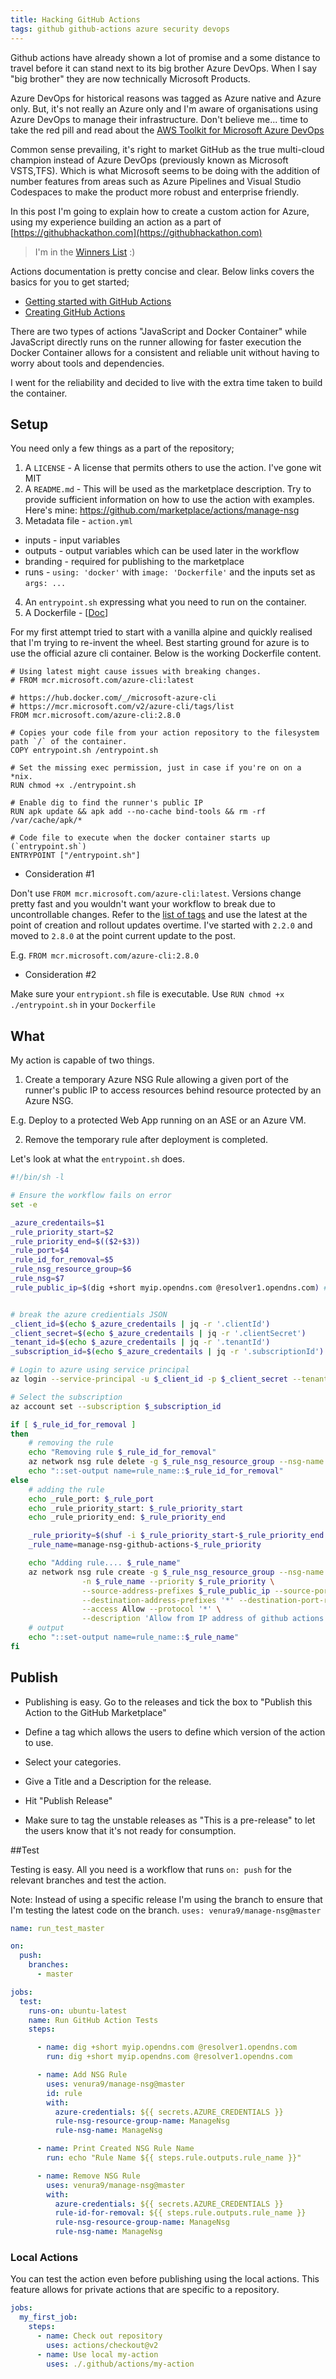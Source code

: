 ```yaml
---
title: Hacking GitHub Actions
tags: github github-actions azure security devops
---
```


Github actions have already shown a lot of promise and a some distance to travel before it can stand next to its big brother Azure DevOps. When I say "big brother" they are now technically Microsoft Products. 

Azure DevOps for historical reasons was tagged as Azure native and Azure only. But, it's not really an Azure only and I'm aware of organisations using Azure DevOps to manage their infrastructure. Don't believe me... time to take the red pill and read about the [AWS Toolkit for Microsoft Azure DevOps](https://docs.aws.amazon.com/vsts/latest/userguide/welcome.html)

Common sense prevailing, it's right to market GitHub as the true multi-cloud champion instead of Azure DevOps (previously known as Microsoft VSTS,TFS). Which is what Microsoft seems to be doing with the addition of number features from areas such as Azure Pipelines and Visual Studio Codespaces to make the product more robust and enterprise friendly. 

In this post I'm going to explain how to create a custom action for Azure, using my experience building an action as a part of [https://githubhackathon.com](https://githubhackathon.com)

> I'm in the [Winners List](https://docs.google.com/spreadsheets/d/1YL6mjJXGt3-75GejQCubsOvWwtYcGaqbJA7msnsh7Tg) :) 

Actions documentation is pretty concise and clear. Below links covers the basics for you to get started;

- [Getting started with GitHub Actions](https://help.github.com/en/actions/getting-started-with-github-actions)
- [Creating GitHub Actions](https://help.github.com/en/actions/creating-actions/about-actions)

There are two types of actions "JavaScript and Docker Container" while JavaScript directly runs on the runner allowing for faster execution the Docker Container allows for a consistent and reliable unit without having to worry about tools and dependencies.

I went for the reliability and decided to live with the extra time taken to build the container. 

## Setup

You need only a few things as a part of the repository;


1. A `LICENSE` - A license that permits others to use the action. I've gone wit MIT
2. A `README.md` - This will be used as the marketplace description. Try to provide sufficient information on how to use the action with examples. Here's mine: https://github.com/marketplace/actions/manage-nsg
3. Metadata file - `action.yml`
 * inputs - input variables
 * outputs - output variables which can be used later in the workflow
 * branding - required for publishing to the marketplace
 * runs - `using: 'docker'` with `image: 'Dockerfile'` and the inputs set as `args: ...` 
4. An `entrypoint.sh` expressing what you need to run on the container. 
5. A Dockerfile - [[Doc](https://help.github.com/en/actions/creating-actions/dockerfile-support-for-github-actions)]

For my first attempt tried to start with a vanilla alpine and quickly realised that I'm trying to re-invent the wheel. Best starting ground for azure is to use the official azure cli container. Below is the working Dockerfile content. 

```
# Using latest might cause issues with breaking changes.
# FROM mcr.microsoft.com/azure-cli:latest

# https://hub.docker.com/_/microsoft-azure-cli
# https://mcr.microsoft.com/v2/azure-cli/tags/list
FROM mcr.microsoft.com/azure-cli:2.8.0

# Copies your code file from your action repository to the filesystem path `/` of the container.
COPY entrypoint.sh /entrypoint.sh

# Set the missing exec permission, just in case if you're on on a *nix. 
RUN chmod +x ./entrypoint.sh

# Enable dig to find the runner's public IP
RUN apk update && apk add --no-cache bind-tools && rm -rf /var/cache/apk/*

# Code file to execute when the docker container starts up (`entrypoint.sh`)
ENTRYPOINT ["/entrypoint.sh"]
```

* Consideration #1

Don't use `FROM mcr.microsoft.com/azure-cli:latest`. Versions change pretty fast and you wouldn't want your workflow to break due to uncontrollable changes. Refer to the [list of tags](https://mcr.microsoft.com/v2/azure-cli/tags/list) and use the latest at the point of creation and rollout updates overtime. I've started with `2.2.0` and moved to `2.8.0` at the point current update to the post. 

E.g. `FROM mcr.microsoft.com/azure-cli:2.8.0`

*  Consideration #2

Make sure your `entrypiont.sh` file is executable. Use `RUN chmod +x ./entrypoint.sh` in your `Dockerfile`


## What

My action is capable of two things. 

1. Create a temporary Azure NSG Rule allowing a given port of the runner's public IP to access resources behind resource protected by an Azure NSG. 

E.g. Deploy to a protected Web App running on an ASE or an Azure VM. 

2. Remove the temporary rule after deployment is completed. 

Let's look at what the `entrypoint.sh` does. 

```bash
#!/bin/sh -l

# Ensure the workflow fails on error
set -e

_azure_credentails=$1
_rule_priority_start=$2
_rule_priority_end=$(($2+$3))
_rule_port=$4
_rule_id_for_removal=$5
_rule_nsg_resource_group=$6
_rule_nsg=$7
_rule_public_ip=$(dig +short myip.opendns.com @resolver1.opendns.com) # Get runner's public IP


# break the azure credientials JSON
_client_id=$(echo $_azure_credentails | jq -r '.clientId')
_client_secret=$(echo $_azure_credentails | jq -r '.clientSecret')
_tenant_id=$(echo $_azure_credentails | jq -r '.tenantId')
_subscription_id=$(echo $_azure_credentails | jq -r '.subscriptionId')

# Login to azure using service principal
az login --service-principal -u $_client_id -p $_client_secret --tenant $_tenant_id

# Select the subscription
az account set --subscription $_subscription_id

if [ $_rule_id_for_removal ]
then
    # removing the rule
    echo "Removing rule $_rule_id_for_removal"
    az network nsg rule delete -g $_rule_nsg_resource_group --nsg-name $_rule_nsg -n $_rule_id_for_removal
    echo "::set-output name=rule_name::$_rule_id_for_removal"
else
    # adding the rule
    echo _rule_port: $_rule_port
    echo _rule_priority_start: $_rule_priority_start
    echo _rule_priority_end: $_rule_priority_end

    _rule_priority=$(shuf -i $_rule_priority_start-$_rule_priority_end -n 1)
    _rule_name=manage-nsg-github-actions-$_rule_priority

    echo "Adding rule.... $_rule_name"
    az network nsg rule create -g $_rule_nsg_resource_group --nsg-name $_rule_nsg \
				-n $_rule_name --priority $_rule_priority \
				--source-address-prefixes $_rule_public_ip --source-port-ranges '*' \
				--destination-address-prefixes '*' --destination-port-ranges '*' \
				--access Allow --protocol '*' \
				--description 'Allow from IP address of github actions hosted runner temporarily'
    # output
    echo "::set-output name=rule_name::$_rule_name"
fi

```

## Publish

- Publishing is easy. Go to the releases and tick the box to "Publish this Action to the GitHub Marketplace"

- Define a tag which allows the users to define which version of the action to use. 

- Select your categories. 

- Give a Title and a Description for the release. 

- Hit "Publish Release"

- Make sure to tag the unstable releases as "This is a pre-release" to let the users know that it's not ready for consumption. 

##Test

Testing is easy. All you need is a workflow that runs `on: push` for the relevant branches and test the action.

Note: Instead of using a specific release I'm using the branch to ensure that I'm testing the latest code on the branch. `uses: venura9/manage-nsg@master`


```yaml
name: run_test_master

on:
  push:
    branches:
      - master

jobs:
  test:
    runs-on: ubuntu-latest
    name: Run GitHub Action Tests
    steps:

      - name: dig +short myip.opendns.com @resolver1.opendns.com
        run: dig +short myip.opendns.com @resolver1.opendns.com

      - name: Add NSG Rule
        uses: venura9/manage-nsg@master
        id: rule
        with:
          azure-credentials: ${{ secrets.AZURE_CREDENTIALS }}
          rule-nsg-resource-group-name: ManageNsg
          rule-nsg-name: ManageNsg

      - name: Print Created NSG Rule Name
        run: echo "Rule Name ${{ steps.rule.outputs.rule_name }}"

      - name: Remove NSG Rule
        uses: venura9/manage-nsg@master
        with:
          azure-credentials: ${{ secrets.AZURE_CREDENTIALS }}
          rule-id-for-removal: ${{ steps.rule.outputs.rule_name }}
          rule-nsg-resource-group-name: ManageNsg
          rule-nsg-name: ManageNsg
```

### Local Actions
You can test the action even before publishing using the local actions. This feature allows for private actions that are specific to a repository. 

```yaml
jobs:
  my_first_job:
    steps:
      - name: Check out repository
        uses: actions/checkout@v2
      - name: Use local my-action
        uses: ./.github/actions/my-action
```
